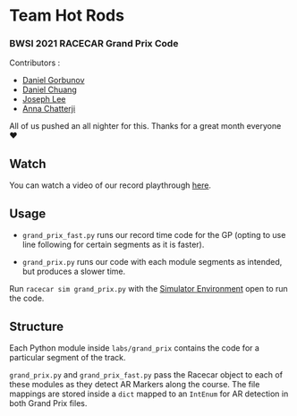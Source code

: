 # Team Hot Rods
### BWSI 2021 RACECAR Grand Prix Code

Contributors : 
 - [Daniel Gorbunov](https://github.com/dgorbunov)
 - [Daniel Chuang](https://github.com/daniel-chuang)
 - [Joseph Lee](https://github.com/jjosephlee)
 - [Anna Chatterji](https://github.com/anna-chatterji)

All of us pushed an all nighter for this. Thanks for a great month everyone ♥️ 

## Watch

You can watch a video of our record playthrough [here](https://www.youtube.com/watch?v=VQFt_Yp8H8M&ab_channel=DanielChuang). 

## Usage

- `grand_prix_fast.py` runs our record time code for the GP (opting to use line following for certain segments as it is faster).

- `grand_prix.py` runs our code with each module segments as intended, but produces a slower time.

Run `racecar sim grand_prix.py` with the [Simulator Environment](https://github.com/MITLLRacecar/Simulation) open to run the code. 

## Structure

Each Python module inside `labs/grand_prix` contains the code for a particular segment of the track. 

`grand_prix.py` and `grand_prix_fast.py` pass the Racecar object to each of these modules as they detect AR Markers along the course. The file mappings are stored inside a `dict` mapped to an `IntEnum` for AR detection in both Grand Prix files.
